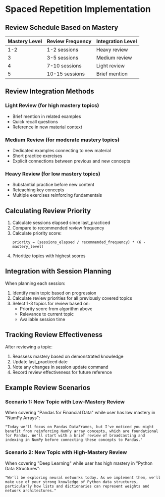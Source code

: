 # Spaced Repetition Implementation

## Review Schedule Based on Mastery

| Mastery Level | Review Frequency | Integration Level |
|---------------|------------------|-------------------|
| 1-2           | 1-2 sessions     | Heavy review      |
| 3             | 3-5 sessions     | Medium review     |
| 4             | 7-10 sessions    | Light review      |
| 5             | 10-15 sessions   | Brief mention     |

## Review Integration Methods

### Light Review (for high mastery topics)
- Brief mention in related examples
- Quick recall questions
- Reference in new material context

### Medium Review (for moderate mastery topics)
- Dedicated examples connecting to new material
- Short practice exercises
- Explicit connections between previous and new concepts

### Heavy Review (for low mastery topics)
- Substantial practice before new content
- Reteaching key concepts
- Multiple exercises reinforcing fundamentals

## Calculating Review Priority

1. Calculate sessions elapsed since last_practiced
2. Compare to recommended review frequency
3. Calculate priority score: 
   ```
   priority = (sessions_elapsed / recommended_frequency) * (6 - mastery_level)
   ```
4. Prioritize topics with highest scores

## Integration with Session Planning

When planning each session:
1. Identify main topic based on progression
2. Calculate review priorities for all previously covered topics
3. Select 1-3 topics for review based on:
   - Priority score from algorithm above
   - Relevance to current topic
   - Available session time

## Tracking Review Effectiveness

After reviewing a topic:
1. Reassess mastery based on demonstrated knowledge
2. Update last_practiced date
3. Note any changes in session update command
4. Record review effectiveness for future reference

## Example Review Scenarios

### Scenario 1: New Topic with Low-Mastery Review
When covering "Pandas for Financial Data" while user has low mastery in "NumPy Arrays":
```
"Today we'll focus on Pandas DataFrames, but I've noticed you might benefit from reinforcing NumPy array concepts, which are foundational for Pandas. We'll start with a brief review of broadcasting and indexing in NumPy before connecting these concepts to Pandas."
```

### Scenario 2: New Topic with High-Mastery Review
When covering "Deep Learning" while user has high mastery in "Python Data Structures":
```
"We'll be exploring neural networks today. As we implement them, we'll make use of your strong knowledge of Python data structures, particularly how lists and dictionaries can represent weights and network architectures."
```
